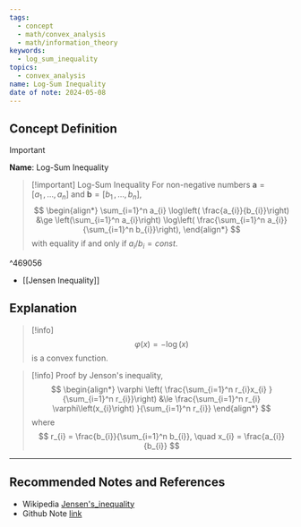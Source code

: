 ```yaml
---
tags:
  - concept
  - math/convex_analysis
  - math/information_theory
keywords:
  - log_sum_inequality
topics:
  - convex_analysis
name: Log-Sum Inequality
date of note: 2024-05-08
---
```


## Concept Definition

>[!important]
>**Name**:  Log-Sum Inequality


>[!important] Log-Sum Inequality
>For non-negative numbers $\boldsymbol{a} = [a_{1} \,{,}\ldots{,}\, a_{n}]$ and $\boldsymbol{b} = [b_{1} \,{,}\ldots{,}\, b_{n}]$, 
>$$
>\begin{align*}
>\sum_{i=1}^n a_{i} \log\left( \frac{a_{i}}{b_{i}}\right) &\ge  \left(\sum_{i=1}^n a_{i}\right) \log\left( \frac{\sum_{i=1}^n a_{i}}{\sum_{i=1}^n b_{i}}\right),
\end{align*}
>$$
>with equality if and only if $a_{i} / b_{i} = const$.

^469056

- [[Jensen Inequality]]


## Explanation

>[!info]
>$$
>\varphi(x) = -\log(x)
>$$
>is a convex function. 

>[!info] Proof
>by Jenson's inequality, 
>$$
>\begin{align*}
>\varphi \left( \frac{\sum_{i=1}^n r_{i}x_{i} }{\sum_{i=1}^n r_{i}}\right) &\le  \frac{\sum_{i=1}^n r_{i} \varphi\left(x_{i}\right)   }{\sum_{i=1}^n r_{i}}
\end{align*}
>$$
>where 
>$$
>r_{i} = \frac{b_{i}}{\sum_{i=1}^n b_{i}}, \quad x_{i} = \frac{a_{i}}{b_{i}}
>$$




-----------
##  Recommended Notes and References

- Wikipedia [Jensen's_inequality](https://en.wikipedia.org/wiki/Jensen%27s_inequality)
- Github Note [link](https://github.com/TianpeiLuke/SelfStudyNotes/tree/master/self-study/probability_and_measure_theory)